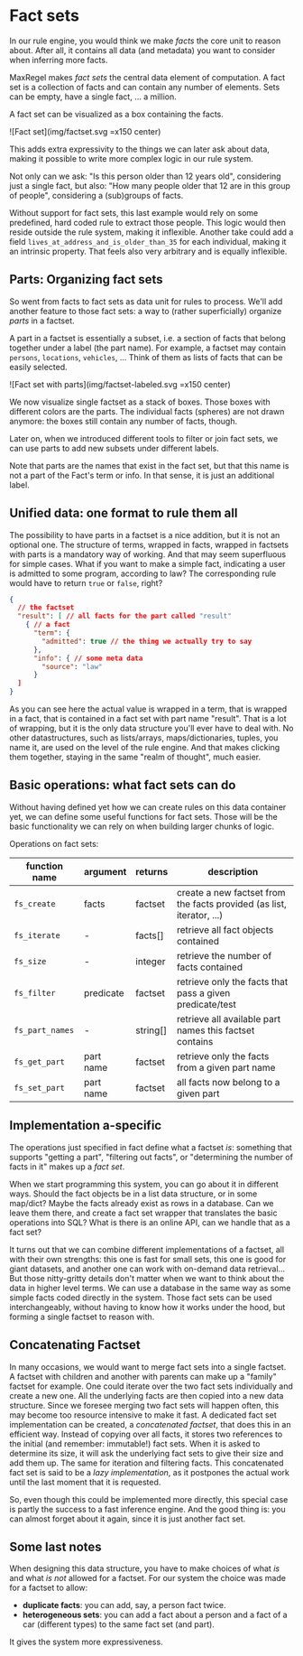 # Fact sets

In our rule engine, you would think we make *facts* the core unit to reason about. 
After all, it contains all data (and metadata) you want to consider when inferring more facts.

MaxRegel makes *fact sets* the central data element of computation.
A fact set is a collection of facts and can contain any number of elements.
Sets can be empty, have a single fact, ... a million.

A fact set can be visualized as a box containing the facts.

![Fact set](img/factset.svg =x150 center)

This adds extra expressivity to the things we can later ask about data, making it possible to write more complex logic in our rule system.

Not only can we ask: "Is this person older than 12 years old", considering just a single fact, but also:
"How many people older that 12 are in this group of people", considering a (sub)groups of facts.

Without support for fact sets, this last example would rely on some predefined, hard coded rule to extract those people. This logic would then reside outside the rule system, making it inflexible. Another take could add a field `lives_at_address_and_is_older_than_35` for each individual, making it an intrinsic property. That feels also very arbitrary and is equally inflexible.

## Parts: Organizing fact sets

So went from facts to fact sets as data unit for rules to process. We'll add another feature to those fact sets: a way to (rather superficially) organize *parts* in a factset.

A part in a factset is essentially a subset, i.e. a section of facts that belong together under a label (the part name). For example, a factset may contain `persons`, `locations`, `vehicles`, ... Think of them as lists of facts that can be easily selected.

![Fact set with parts](img/factset-labeled.svg =x150 center)

We now visualize single factset as a stack of boxes. Those boxes with different colors are the parts. The individual facts (spheres) are not drawn anymore: the boxes still contain any number of facts, though.

Later on, when we introduced different tools to filter or join fact sets, we can use parts to add new subsets under different labels.

Note that parts are the names that exist in the fact set, but that this name is not a part of the Fact's term or info. In that sense, it is just an additional label. 

## Unified data: one format to rule them all

The possibility to have parts in a factset is a nice addition, but it is not an optional one. The structure of terms, wrapped in facts, wrapped in factsets with parts is a mandatory way of working. And that may seem superfluous for simple cases. What if you want to make a simple fact, indicating a user is admitted to some program, according to law? The corresponding rule would have to return `true` or `false`, right?

```json
{
  // the factset
  "result": [ // all facts for the part called "result"
    { // a fact
      "term": {
        "admitted": true // the thing we actually try to say
      },
      "info": { // some meta data
        "source": "law"
      }
  ]
}
```

As you can see here the actual value is wrapped in a term, that is wrapped in a fact, that is contained in a fact set with part name "result". That is a lot of wrapping, but it is the only data structure you'll ever have to deal with. No other datastructures, such as lists/arrays, maps/dictionaries, tuples, you name it, are used on the level of the rule engine. And that makes clicking them together, staying in the same "realm of thought", much easier.


## Basic operations: what fact sets can do

Without having defined yet how we can create rules on this data container yet, we can define some useful functions for fact sets. Those will be the basic functionality we can rely on when building larger chunks of logic.


Operations on fact sets:

| function name   | argument  | returns  | description                                                           |
|-----------------|-----------|----------|-----------------------------------------------------------------------|
| `fs_create`     | facts     | factset  | create a new factset from the facts provided (as list, iterator, ...) |
| `fs_iterate`    | -         | facts[]  | retrieve all fact objects contained                                   |
| `fs_size`       | -         | integer  | retrieve the number of facts contained                                |
| `fs_filter`     | predicate | factset  | retrieve only the facts that pass a given predicate/test              |
| `fs_part_names` | -         | string[] | retrieve all available part names this factset contains               |
| `fs_get_part`   | part name | factset  | retrieve only the facts from a given part name                        |
| `fs_set_part`   | part name | factset  | all facts now belong to a given part                                  |


## Implementation a-specific

The operations just specified in fact define what a factset *is*: something that supports "getting a part", "filtering out facts", or "determining the number of facts in it" makes up a *fact set*.

When we start programming this system, you can go about it in different ways. Should the fact objects be in a list data structure, or in some map/dict? Maybe the facts already exist as rows in a database. Can we leave them there, and create a fact set wrapper that translates the basic operations into SQL? What is there is an online API, can we handle that as a fact set?

It turns out that we can combine different implementations of a factset, all with their own strengths: this one is fast for small sets, this one is good for giant datasets, and another one can work with on-demand data retrieval... But those nitty-gritty details don't matter when we want to think about the data in higher level terms. We can use a database in the same way as some simple facts coded directly in the system. Those fact sets can be used interchangeably, without having to know how it works under the hood, but forming a single factset to reason with.

## Concatenating Factset

In many occasions, we would want to merge fact sets into a single factset. A factset with children and another with parents can make up a "family" factset for example. One could iterate over the two fact sets individually and create a new one. All the underlying facts are then copied into a new data structure. Since we foresee merging two fact sets will happen often, this may become too resource intensive to make it fast. 
A dedicated fact set implementation can be created, a *concatenated factset*, that does this in an efficient way. Instead of copying over all facts, it stores two references to the initial (and remember: immutable!) fact sets. When it is asked to determine its size, it will ask the underlying fact sets to give their size and add them up. The same for iteration and filtering facts. This concatenated fact set is said to be a *lazy implementation*, as it postpones the actual work until the last moment that it is requested. 

So, even though this could be implemented more directly, this special case is partly the success to a fast inference engine. And the good thing is: you can almost forget about it again, since it is just another fact set.

## Some last notes

When designing this data structure, you have to make choices of what *is* and what *is not* allowed for a factset. For our system the choice was made for a factset to allow: 

- **duplicate facts**: you can add, say, a person fact twice.
- **heterogeneous sets**: you can add a fact about a person and a fact of a car (different types) to the same fact set (and part).

It gives the system more expressiveness.

